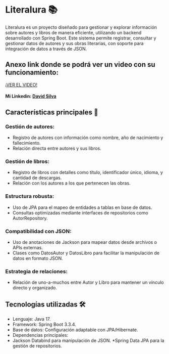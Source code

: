 # Literalura 📚

Literalura es un proyecto diseñado para gestionar y explorar información sobre autores y libros de manera eficiente, utilizando un backend desarrollado con Spring Boot. Este sistema permite registrar, consultar y gestionar datos de autores y sus obras literarias, con soporte para integración de datos a través de JSON.

<H2>Anexo link donde se podrá ver un video con su funcionamiento:</H2>
<a href="https://www.youtube.com/watch?v=SsGTTEzkW4s" target="_blank" rel="noopener noreferrer">¡VER EL VIDEO!</a>

<h4>Mi Linkedin: <a href="https://www.linkedin.com/in/david-silva-nunez/" target="_blank" rel="noopener noreferrer">David Silva</a></h4>

<h2>Características principales 🚀</h2>

<h3>Gestión de autores:</h3>

* Registro de autores con información como nombre, año de nacimiento y fallecimiento.
* Relación directa entre autores y sus libros.

<h3>Gestión de libros:</h3>

* Registro de libros con detalles como título, identificador único, idioma, y cantidad de descargas.
* Relación con los autores a los que pertenecen las obras.

<h3>Estructura robusta:</h3>

* Uso de JPA para el mapeo de entidades a tablas en base de datos.
* Consultas optimizadas mediante interfaces de repositorios como AutorRepository.

<h3>Compatibilidad con JSON:</h3>

* Uso de anotaciones de Jackson para mapear datos desde archivos o APIs externas.
* Clases como DatosAutor y DatosLibro para facilitar la manipulación de datos en formato JSON.

<h3>Estrategia de relaciones:</h3>

* Relación de uno-a-muchos entre Autor y Libro para mantener un vínculo directo y organizado.

<h2>Tecnologías utilizadas 🛠️</h2>

* Lenguaje: Java 17.
* Framework: Spring Boot 3.3.4.
* Base de datos: Configuración adaptable con JPA/Hibernate.
* Dependencias principales:
* Jackson Databind para manipulación de JSON.
*Spring Data JPA para la gestión de repositorios.
